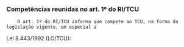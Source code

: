 ### Competências reunidas no art. 1º do RI/TCU ###
        O art. 1º do RI/TCU informa que compete ao TCU, na forma da legislação vigente, em especial a
Lei 8.443/1992 (LO/TCU):

